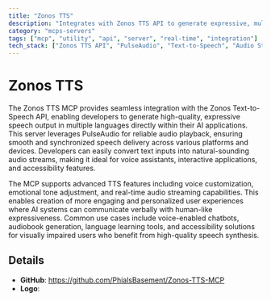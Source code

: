 ```yaml
---
title: "Zonos TTS"
description: "Integrates with Zonos TTS API to generate expressive, multi-language speech output for AI applications using PulseAudio playback."
category: "mcps-servers"
tags: ["mcp", "utility", "api", "server", "real-time", "integration"]
tech_stack: ["Zonos TTS API", "PulseAudio", "Text-to-Speech", "Audio Streaming", "Voice Synthesis"]
---
```


# Zonos TTS

The Zonos TTS MCP provides seamless integration with the Zonos Text-to-Speech API, enabling developers to generate high-quality, expressive speech output in multiple languages directly within their AI applications. This server leverages PulseAudio for reliable audio playback, ensuring smooth and synchronized speech delivery across various platforms and devices. Developers can easily convert text inputs into natural-sounding audio streams, making it ideal for voice assistants, interactive applications, and accessibility features.

The MCP supports advanced TTS features including voice customization, emotional tone adjustment, and real-time audio streaming capabilities. This enables creation of more engaging and personalized user experiences where AI systems can communicate verbally with human-like expressiveness. Common use cases include voice-enabled chatbots, audiobook generation, language learning tools, and accessibility solutions for visually impaired users who benefit from high-quality speech synthesis.

## Details

- **GitHub**: https://github.com/PhialsBasement/Zonos-TTS-MCP
- **Logo**: 
